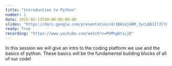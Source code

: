 ```yaml
---
title: "Introduction to Python"
number: 1
date: 2025-02-13T00:00:00-00:00
slides: "https://docs.google.com/presentation/d/1BA1dj4BM_3ycLB81Il7CtbHLD5kJKhlNg6y9Ollyxd4/edit?usp=sharing"
ready: True
recording: "https://www.youtube.com/watch?v=PkMhgAtsLj8"
---
```


In this session we will give an intro to the coding platform we use and the basics of python. These basics will be the fundamental building blocks of all of our code!
